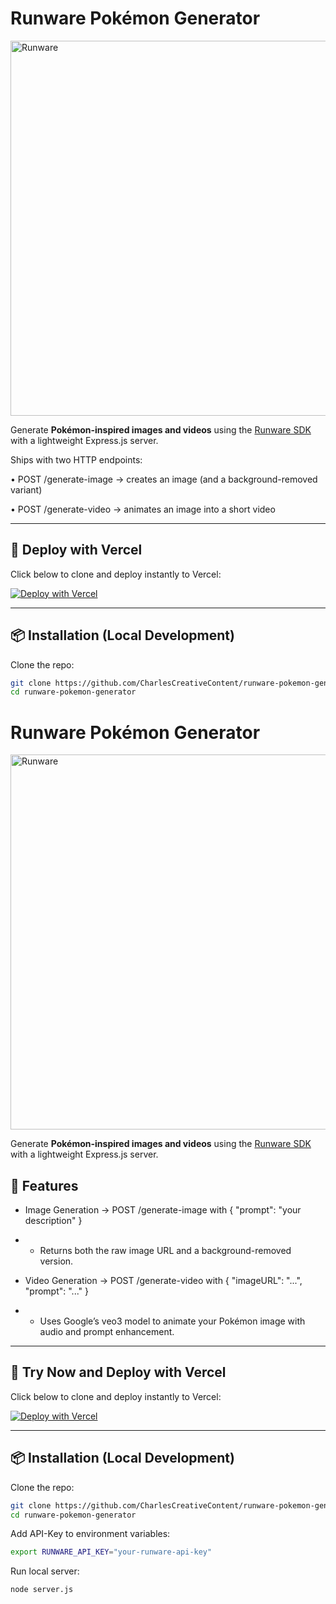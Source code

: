 # Runware Pokémon Generator

<img src="https://shawncharles.com/images/runware.png" alt="Runware" width="600" />

Generate **Pokémon-inspired images and videos** using the [Runware SDK](https://docs.runware.ai) with a lightweight Express.js server.

Ships with two HTTP endpoints:

•	POST /generate-image → creates an image (and a background-removed variant)

•	POST /generate-video → animates an image into a short video
 

---

## 🚀 Deploy with Vercel

Click below to clone and deploy instantly to Vercel:

[![Deploy with Vercel](https://vercel.com/button)](https://vercel.com/new/clone?repository-url=https://github.com/CharlesCreativeContent/runware-pokemon-generator&env=RUNWARE_API_KEY&envDescription=Set%20your%20Runware%20API%20key%20and%20custom%20port.&envLink=https://docs.runware.ai/&demo-image=https://shawncharles.com/images/runware.png)

---

## 📦 Installation (Local Development)

Clone the repo:

```bash
git clone https://github.com/CharlesCreativeContent/runware-pokemon-generator.git
cd runware-pokemon-generator
```
# Runware Pokémon Generator

<img src="https://shawncharles.com/images/runware.png" alt="Runware" width="600" />

Generate **Pokémon-inspired images and videos** using the [Runware SDK](https://docs.runware.ai) with a lightweight Express.js server.

## 🌟 Features

- Image Generation → POST /generate-image with { "prompt": "your description" }

- - Returns both the raw image URL and a background-removed version.

- Video Generation → POST /generate-video with { "imageURL": "...", "prompt": "..." }

- - Uses Google’s veo3 model to animate your Pokémon image with audio and prompt enhancement.
 

---

## 🚀 Try Now and Deploy with Vercel

Click below to clone and deploy instantly to Vercel:

[![Deploy with Vercel](https://vercel.com/button)](https://vercel.com/new/clone?repository-url=https://github.com/CharlesCreativeContent/runware-pokemon-generator&env=RUNWARE_API_KEY&envDescription=Set%20your%20Runware%20API%20key%20and%20custom%20port.&envLink=https://docs.runware.ai/&demo-image=https://shawncharles.com/images/runware.png)

---

## 📦 Installation (Local Development)

Clone the repo:

```bash
git clone https://github.com/CharlesCreativeContent/runware-pokemon-generator.git
cd runware-pokemon-generator
```

Add API-Key to environment variables:

```bash
export RUNWARE_API_KEY="your-runware-api-key"
```

Run local server:

```bash
node server.js
```

